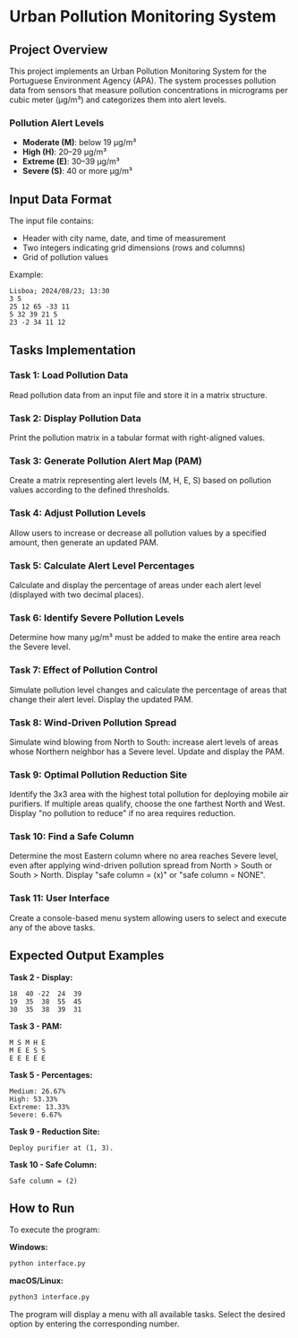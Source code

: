 # Urban Pollution Monitoring System

## Project Overview

This project implements an Urban Pollution Monitoring System for the Portuguese Environment Agency (APA). The system processes pollution data from sensors that measure pollution concentrations in micrograms per cubic meter (μg/m³) and categorizes them into alert levels.

### Pollution Alert Levels
- **Moderate (M)**: below 19 μg/m³
- **High (H)**: 20–29 μg/m³
- **Extreme (E)**: 30–39 μg/m³
- **Severe (S)**: 40 or more μg/m³

## Input Data Format

The input file contains:
- Header with city name, date, and time of measurement
- Two integers indicating grid dimensions (rows and columns)
- Grid of pollution values

Example:
```
Lisboa; 2024/08/23; 13:30
3 5
25 12 65 -33 11
5 32 39 21 5
23 -2 34 11 12
```

## Tasks Implementation

### Task 1: Load Pollution Data
Read pollution data from an input file and store it in a matrix structure.

### Task 2: Display Pollution Data
Print the pollution matrix in a tabular format with right-aligned values.

### Task 3: Generate Pollution Alert Map (PAM)
Create a matrix representing alert levels (M, H, E, S) based on pollution values according to the defined thresholds.

### Task 4: Adjust Pollution Levels
Allow users to increase or decrease all pollution values by a specified amount, then generate an updated PAM.

### Task 5: Calculate Alert Level Percentages
Calculate and display the percentage of areas under each alert level (displayed with two decimal places).

### Task 6: Identify Severe Pollution Levels
Determine how many μg/m³ must be added to make the entire area reach the Severe level.

### Task 7: Effect of Pollution Control
Simulate pollution level changes and calculate the percentage of areas that change their alert level. Display the updated PAM.

### Task 8: Wind-Driven Pollution Spread
Simulate wind blowing from North to South: increase alert levels of areas whose Northern neighbor has a Severe level. Update and display the PAM.

### Task 9: Optimal Pollution Reduction Site
Identify the 3x3 area with the highest total pollution for deploying mobile air purifiers. If multiple areas qualify, choose the one farthest North and West. Display "no pollution to reduce" if no area requires reduction.

### Task 10: Find a Safe Column
Determine the most Eastern column where no area reaches Severe level, even after applying wind-driven pollution spread from North > South or South > North. Display "safe column = (x)" or "safe column = NONE".

### Task 11: User Interface
Create a console-based menu system allowing users to select and execute any of the above tasks.

## Expected Output Examples

**Task 2 - Display:**
```
18  40 -22  24  39
19  35  38  55  45
30  35  38  39  31
```

**Task 3 - PAM:**
```
M S M H E
M E E S S
E E E E E
```

**Task 5 - Percentages:**
```
Medium: 26.67%
High: 53.33%
Extreme: 13.33%
Severe: 6.67%
```

**Task 9 - Reduction Site:**
```
Deploy purifier at (1, 3).
```

**Task 10 - Safe Column:**
```
Safe column = (2)
```

## How to Run

To execute the program:

**Windows:**
```cmd
python interface.py
```

**macOS/Linux:**
```bash
python3 interface.py
```

The program will display a menu with all available tasks. Select the desired option by entering the corresponding number.
